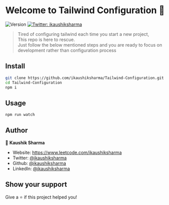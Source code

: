 <h1 align="center">Welcome to Tailwind Configuration 👋</h1>
<p>
  <img alt="Version" src="https://img.shields.io/badge/version-1.0-blue.svg?cacheSeconds=2592000" />
  <a href="https://twitter.com/ikaushiksharma" target="_blank">
    <img alt="Twitter: ikaushiksharma" src="https://img.shields.io/twitter/follow/ikaushiksharma.svg?style=social" />
  </a>
</p>

> Tired of configuring tailwind each time you start a new project, <br>This repo is here to rescue. <br>Just follow the below mentioned steps and you are ready to focus on development rather than configuration process

## Install

```sh
git clone https://github.com/ikaushiksharma/Tailwind-Configuration.git
cd Tailwind-Configuration
npm i 
```

## Usage

```sh
npm run watch
```

## Author

👤 **Kaushik Sharma**

* Website: https://www.leetcode.com/ikaushiksharma
* Twitter: [@ikaushiksharma](https://twitter.com/ikaushiksharma)
* Github: [@ikaushiksharma](https://github.com/ikaushiksharma)
* LinkedIn: [@ikaushiksharma](https://linkedin.com/in/ikaushiksharma)

## Show your support

Give a ⭐️ if this project helped you!
